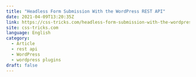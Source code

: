 ```yaml
---
title: "Headless Form Submission With the WordPress REST API"
date: 2021-04-09T13:20:35Z
link: https://css-tricks.com/headless-form-submission-with-the-wordpress-rest-api/?utm_medium=RSS&utm_source=news.12bit.vn
site: css-tricks.com
language: English
category:
  - Article
  - rest api
  - WordPress
  - wordpress plugins
draft: false
---
```

